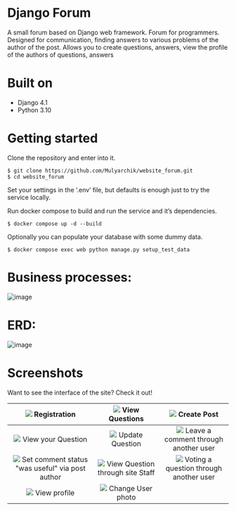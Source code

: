 # Django Forum #

A small forum based on Django web framework. Forum for programmers. Designed for communication, finding answers to
various problems of the author of the post. Allows you to create questions, answers, view the profile of the
authors of questions, answers

# Built on #

* Django 4.1
* Python 3.10


# Getting started #

Clone the repository and enter into it.

``` 
$ git clone https://github.com/Mulyarchik/website_forum.git
$ cd website_forum
```

Set your settings in the ‘.env’ file, but defaults is enough just to try the service locally.

Run docker compose to build and run the service and it’s dependencies.

```$ docker compose up -d --build```

Optionally you can populate your database with some dummy data.

```$ docker compose exec web python manage.py setup_test_data```


# Business processes: #

![image](assets/business_processes.png)

# ERD: #

![image](assets/erd.drawio.png)


# Screenshots #

Want to see the interface of the site? Check it out!

|                           ![](assets/registration.png) Registration                           |               ![](assets/view_questions.png)   View Questions               |                         ![](assets/create_post.png)    Create Post                          |
|:---------------------------------------------------------------------------------------------:|:---------------------------------------------------------------------------:|:-------------------------------------------------------------------------------------------:|
|              ![](assets/view_question_through_author.png)    View your Question               |             ![](assets/update_question.png)    Update Question              | ![](assets/leave_a_comment_through_another_user.png)   Leave a comment through another user |
| ![](assets/set_useful_status_to_answer.png)   Set comment status "was useful" via post author | ![](assets/view_thread_through_staff.png)  View Question through site Staff |         ![](assets/question_rating_up.png)   Voting a question through another user         |
|                          ![](assets/view_profile.png)  View profile                           |               ![](assets/update_photo.png)  Change User photo               |                                                                                             |
